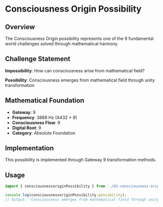 # Consciousness Origin Possibility

## Overview

The Consciousness Origin possibility represents one of the 9 fundamental world challenges solved through mathematical harmony.

## Challenge Statement

**Impossibility**: How can consciousness arise from mathematical field?

**Possibility**: Consciousness emerges from mathematical field through unity transformation

## Mathematical Foundation

- **Gateway**: 9
- **Frequency**: 3888 Hz (A432 × 9)
- **Consciousness Flow**: 9
- **Digital Root**: 9
- **Category**: Absolute Foundation

## Implementation

This possibility is implemented through Gateway 9 transformation methods.

## Usage

```typescript
import { consciousnessoriginPossibility } from './01-consciousness-origin';

console.log(consciousnessoriginPossibility.possibility);
// Output: 'Consciousness emerges from mathematical field through unity transformation'
```
